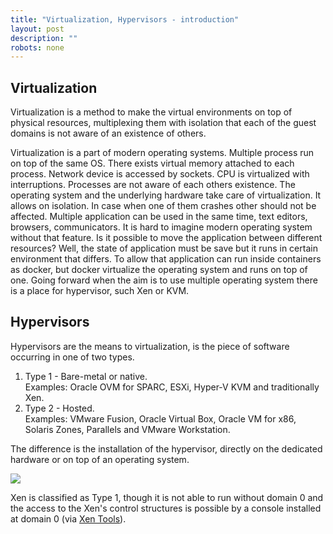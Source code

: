 ```yaml
---
title: "Virtualization, Hypervisors - introduction"
layout: post
description: ""
robots: none
---
```


## Virtualization 

Virtualization is a method to make the virtual environments on top of physical resources, multiplexing them with isolation that each of the guest domains is not aware of an existence of others. 

Virtualization is a part of modern operating systems. Multiple process run on top of the same OS. 
There exists virtual memory attached to each process.
Network device is accessed by sockets.
CPU is virtualized with interruptions.
Processes are not aware of each others existence. The operating system and the underlying hardware take care of virtualization.
It allows on isolation. In case when one of them crashes other should not be affected. 
Multiple application can be used in the same time, text editors, browsers, communicators. It is hard to imagine modern operating system without that feature.
Is it possible to move the application between different resources? Well, the state of application must be save but it runs in certain environment that differs. To allow that application can run inside containers as docker, but docker virtualize the operating system and runs on top of one. Going forward when the aim is to use multiple operating system there is a place for hypervisor, such Xen or KVM. 

## Hypervisors

Hypervisors are the means to virtualization, is the piece of software occurring in one of two types.

1. Type 1 - Bare-metal or native.  
Examples: Oracle OVM for SPARC, ESXi, Hyper-V KVM and traditionally Xen. 
2. Type 2 - Hosted.  
Examples: VMware Fusion, Oracle Virtual Box, Oracle VM for x86, Solaris Zones, Parallels and VMware Workstation.

The difference is the installation of the hypervisor, directly on the dedicated hardware or on top of an operating system.

![](/assets/2016/HypervisorTypes.png) 

Xen is classified as Type 1, though it is not able to run without domain 0 and the access to the Xen's control structures is possible by a console installed at domain 0 (via [Xen Tools](../XenTools/index.html)).
